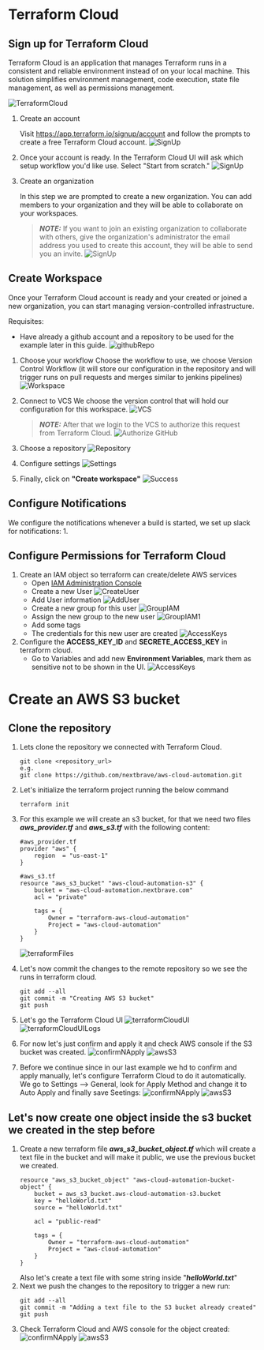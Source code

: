 # Terraform Cloud
## Sign up for Terraform Cloud
Terraform Cloud is an application that manages Terraform runs in a consistent and reliable environment instead of on your local machine. This solution simplifies environment management, code execution, state file management, as well as permissions management.

![TerraformCloud](pic/terraformCloud.png)

1. Create an account

    Visit https://app.terraform.io/signup/account and follow the prompts to create a free Terraform Cloud account.
    ![SignUp](pic/signUp.png)
2. Once your account is ready. In the Terraform Cloud UI will ask which setup workflow you'd like use. Select "Start from scratch."
![SignUp](pic/setupWorkflow.png)
3. Create an organization
    
    In this step we are prompted to create a new organization. You can add members to your organization and they will be able to collaborate on your workspaces.
    > **_NOTE:_** If you want to join an existing organization to collaborate with others, give the organization's administrator the email address you used to create this account, they will be able to send you an invite.
    ![SignUp](pic/createOrganization.png)

## Create Workspace
Once your Terraform Cloud account is ready and your created or joined a new organization, you can start managing version-controlled infrastructure.

Requisites: 

* Have already a github account and a repository to be used for the example later in this guide.
    ![githubRepo](pic/githubRepository.png)

1. Choose your workflow
    Choose the workflow to use, we choose Version Control Workflow (it will store our configuration in the repository and will trigger runs on pull requests and merges similar to jenkins pipelines)
    ![Workspace](pic/createWorkspace.png)

2. Connect to VCS
    We choose the version control that will hold our configuration for this workspace.
    ![VCS](pic/connectVCS.png)
    > **_NOTE:_** After that we login to the VCS to authorize this request from Terraform Cloud.
    ![Authorize GitHub](pic/hashicorpPermGithub.png)
3. Choose a repository
![Repository](pic/chooseRepository.png)
4. Configure settings
![Settings](pic/configureSettings.png)
5. Finally, click on **"Create workspace"**
![Success](pic/successfulMessage.png)
## Configure Notifications
We configure the notifications whenever a build is started, we set up slack for notifications:
1.

## Configure Permissions for Terraform Cloud
1. Create an IAM object so terraform can create/delete AWS services
    * Open [IAM Administration Console](https://console.aws.amazon.com/iam/home)
    * Create a new User
    ![CreateUser](pic/createIAMUser.png)
    * Add User information
    ![AddUser](pic/addUser.png)
    * Create a new group for this user
    ![GroupIAM](pic/terraformGroupIAM.png)
    * Assign the new group to the new user
    ![GroupIAM1](pic/terraformGroupIAM1.png)
    * Add some tags
    * The credentials for this new user are created
    ![AccessKeys](pic/accessKeys.png)
2. Configure the **ACCESS_KEY_ID** and **SECRETE_ACCESS_KEY** in terraform cloud.
    * Go to Variables and add new **Environment Variables**, mark them as sensitive not to be shown in the UI.
    ![AccessKeys](pic/variablesAWSSecrets.png)

# Create an AWS S3 bucket
## Clone the repository
1. Lets clone the repository we connected with Terraform Cloud.
    ```
    git clone <repository_url>
    e.g.
    git clone https://github.com/nextbrave/aws-cloud-automation.git 
    ```
2. Let's initialize the terraform project running the below command
    ```
    terraform init
    ```
3. For this example we will create an s3 bucket, for that we need two files **_aws_provider.tf_** and **_aws_s3.tf_** with the following content:
    ```
    #aws_provider.tf
    provider "aws" {
        region  = "us-east-1"
    }

    #aws_s3.tf
    resource "aws_s3_bucket" "aws-cloud-automation-s3" {
        bucket = "aws-cloud-automation.nextbrave.com"
        acl = "private"

        tags = {
            Owner = "terraform-aws-cloud-automation"
            Project = "aws-cloud-automation"
        }
    }
    ```
    ![terraformFiles](pic/terraformFilesS3Bucket.png)
    
4. Let's now commit the changes to the remote repository so we see the runs in terraform cloud.
    ```
    git add --all
    git commit -m "Creating AWS S3 bucket" 
    git push
    ```
5. Let's go the Terraform Cloud UI
    ![terraformCloudUI](pic/terraformCloudUI.png)
    ![terraformCloudUILogs](pic/terraformCloudUILogs.png)
6. For now let's just confirm and apply it and check AWS console if the S3 bucket was created.
    ![confirmNApply](pic/confirmNApply.png)
    ![awsS3](pic/awsS3.png)
7. Before we continue since in our last example we hd to confirm and apply manually, let's configure Terraform Cloud to do it automatically.
We go to Settings --> General, look for Apply Method and change it to Auto Apply and finally save Seetings:
    ![confirmNApply](pic/applyAutomatically.png)
    ![awsS3](pic/applyAutomatically1.png)

## Let's now create one object inside the s3 bucket we created in the step before
1. Create a new terraform file **_aws_s3_bucket_object.tf_** which will create a text file in the bucket and will make it public, we use the previous bucket we created.
    ```
    resource "aws_s3_bucket_object" "aws-cloud-automation-bucket-object" {
        bucket = aws_s3_bucket.aws-cloud-automation-s3.bucket
        key = "helloWorld.txt"
        source = "helloWorld.txt"

        acl = "public-read"

        tags = {
            Owner = "terraform-aws-cloud-automation"
            Project = "aws-cloud-automation"
        }
    }
    ```
    Also let's create a text file with some string inside "**_helloWorld.txt_**"
2. Next we push the changes to the repository to trigger a new run:
    ```
    git add --all
    git commit -m "Adding a text file to the S3 bucket already created" 
    git push
    ```
3. Check Terraform Cloud and AWS console for the object created:
    ![confirmNApply](pic/applyAutomatically.png)
    ![awsS3](pic/applyAutomatically1.png)